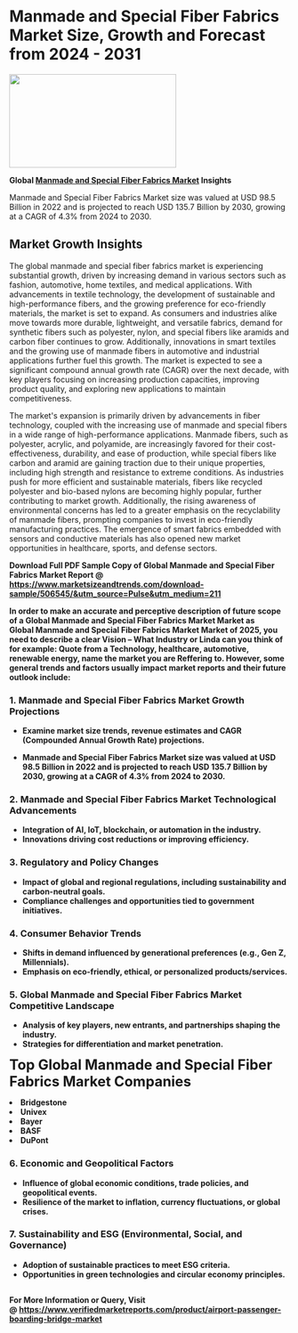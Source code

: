 <H1>Manmade and Special Fiber Fabrics Market Size, Growth and Forecast from 2024 - 2031</H1><img class="aligncenter size-medium wp-image-584254" src="https://thirdeyenews.in/wp-content/uploads/2024/09/Global-Market-Research-300x168.jpeg" alt="" width="300" height="168" /><p><strong>Global&nbsp;<a href="https://www.marketsizeandtrends.com/download-sample/506545/&amp;utm_source=Pulse&amp;utm_medium=211">Manmade and Special Fiber Fabrics Market</a> Insights</strong></p><p>Manmade and Special Fiber Fabrics Market size was valued at USD 98.5 Billion in 2022 and is projected to reach USD 135.7 Billion by 2030, growing at a CAGR of 4.3% from 2024 to 2030.</p><p><h2>Market Growth Insights</h2> <p>The global manmade and special fiber fabrics market is experiencing substantial growth, driven by increasing demand in various sectors such as fashion, automotive, home textiles, and medical applications. With advancements in textile technology, the development of sustainable and high-performance fibers, and the growing preference for eco-friendly materials, the market is set to expand. As consumers and industries alike move towards more durable, lightweight, and versatile fabrics, demand for synthetic fibers such as polyester, nylon, and special fibers like aramids and carbon fiber continues to grow. Additionally, innovations in smart textiles and the growing use of manmade fibers in automotive and industrial applications further fuel this growth. The market is expected to see a significant compound annual growth rate (CAGR) over the next decade, with key players focusing on increasing production capacities, improving product quality, and exploring new applications to maintain competitiveness.</p> <p><strong></strong></p> <p>The market's expansion is primarily driven by advancements in fiber technology, coupled with the increasing use of manmade and special fibers in a wide range of high-performance applications. Manmade fibers, such as polyester, acrylic, and polyamide, are increasingly favored for their cost-effectiveness, durability, and ease of production, while special fibers like carbon and aramid are gaining traction due to their unique properties, including high strength and resistance to extreme conditions. As industries push for more efficient and sustainable materials, fibers like recycled polyester and bio-based nylons are becoming highly popular, further contributing to market growth. Additionally, the rising awareness of environmental concerns has led to a greater emphasis on the recyclability of manmade fibers, prompting companies to invest in eco-friendly manufacturing practices. The emergence of smart fabrics embedded with sensors and conductive materials has also opened new market opportunities in healthcare, sports, and defense sectors.</p> <p><strong></p><p><span class=""><strong>Download Full PDF Sample Copy of Global Manmade and Special Fiber Fabrics Market Report</strong> @ <a href="https://www.marketsizeandtrends.com/download-sample/506545/&amp;utm_source=Pulse&amp;utm_medium=211" target="_blank">https://www.marketsizeandtrends.com/download-sample/506545/&amp;utm_source=Pulse&amp;utm_medium=211</a></span></p><p>In order to make an accurate and perceptive description of future scope of a Global&nbsp;Manmade and Special Fiber Fabrics Market Market as Global&nbsp;Manmade and Special Fiber Fabrics Market Market of 2025, you need to describe a clear Vision &ndash; What Industry or Linda can you think of for example: Quote from a Technology, healthcare, automotive, renewable energy, name the market you are Reffering to. However, some general trends and factors usually impact market reports and their future outlook include:</p><h3>1.&nbsp;<strong>Manmade and Special Fiber Fabrics Market Growth Projections</strong></h3><ul><li>Examine market size trends, revenue estimates and CAGR (Compounded Annual Growth Rate) projections.</li><li><p>Manmade and Special Fiber Fabrics Market size was valued at USD 98.5 Billion in 2022 and is projected to reach USD 135.7 Billion by 2030, growing at a CAGR of 4.3% from 2024 to 2030.</p></li></ul><h3>2.&nbsp;<strong>Manmade and Special Fiber Fabrics Market Technological Advancements</strong></h3><ul><li>Integration of AI, IoT, blockchain, or automation in the industry.</li><li>Innovations driving cost reductions or improving efficiency.</li></ul><h3>3.&nbsp;<strong>Regulatory and Policy Changes</strong></h3><ul><li>Impact of global and regional regulations, including sustainability and carbon-neutral goals.</li><li>Compliance challenges and opportunities tied to government initiatives.</li></ul><h3>4.&nbsp;<strong>Consumer Behavior Trends</strong></h3><ul><li>Shifts in demand influenced by generational preferences (e.g., Gen Z, Millennials).</li><li>Emphasis on eco-friendly, ethical, or personalized products/services.</li></ul><h3>5.&nbsp;<strong>Global Manmade and Special Fiber Fabrics Market Competitive Landscape</strong></h3><ul><li>Analysis of key players, new entrants, and partnerships shaping the industry.</li><li>Strategies for differentiation and market penetration.</li></ul><p data-pm-slice="1 1 []"><span style="color: inherit; font-family: inherit; font-size: 25px;">Top Global Manmade and Special Fiber Fabrics Market Companies</span></p><div class="" data-test-id=""><p><li>Bridgestone</li><li> Univex</li><li> Bayer</li><li> BASF</li><li> DuPont</li></p></div><h3>6.&nbsp;<strong>Economic and Geopolitical Factors</strong></h3><ul><li>Influence of global economic conditions, trade policies, and geopolitical events.</li><li>Resilience of the market to inflation, currency fluctuations, or global crises.</li></ul><h3>7.&nbsp;<strong>Sustainability and ESG (Environmental, Social, and Governance)</strong></h3><ul><li>Adoption of sustainable practices to meet ESG criteria.</li><li>Opportunities in green technologies and circular economy principles.</li></ul><h2><strong style="font-size: 14px;">For More Information or Query, Visit @&nbsp;</strong><a style="background-color: #ffffff; font-size: 14px;" href="https://www.marketsizeandtrends.com/report/manmade-and-special-fiber-fabrics-market/" target="_blank">https://www.verifiedmarketreports.com/product/airport-passenger-boarding-bridge-market</a></h2>
